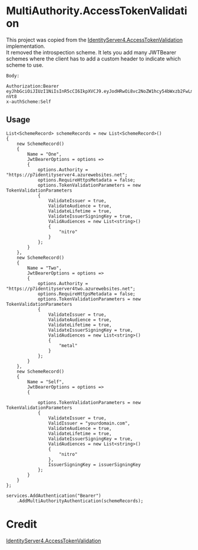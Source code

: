 # MultiAuthority.AccessTokenValidation
This project was copied from the [IdentityServer4.AccessTokenValidation](https://github.com/IdentityServer/IdentityServer4.AccessTokenValidation) implementation.  
It removed the introspection scheme.  It lets you add many JWTBearer schemes where the client has to add a custom header to indicate which scheme to use.

```
Body:

Authorization:Bearer eyJhbGciOiJIUzI1NiIsInR5cCI6IkpXVCJ9.eyJodHRwOi8vc2NoZW1hcy54bWxzb2FwLm9yZy93cy8yMDA1LzA1L2lkZW50aXR5L2NsYWltcy9uYW1lIjoiYm9iIiwic3ViIjoiYm9iIiwiYXVkIjpbInlvdXJkb21haW4uY29tIiwibml0cm8iXSwiZXhwIjoxNTI1MzU4ODcxLCJpc3MiOiJ5b3VyZG9tYWluLmNvbSJ9.5DJ2Nw7TLo2XpnORXPtGnhtAcBaSj5AJApbd8e-nVt8
x-authScheme:Self

```

## Usage 
```
List<SchemeRecord> schemeRecords = new List<SchemeRecord>()
{
    new SchemeRecord()
    {
        Name = "One",
        JwtBearerOptions = options =>
        {
            options.Authority = "https://p7identityserver4.azurewebsites.net";
            options.RequireHttpsMetadata = false;
            options.TokenValidationParameters = new TokenValidationParameters
            {
                ValidateIssuer = true,
                ValidateAudience = true,
                ValidateLifetime = true,
                ValidateIssuerSigningKey = true,
                ValidAudiences = new List<string>()
                {
                    "nitro"
                }
            };
        }
    },
    new SchemeRecord()
    {
        Name = "Two",
        JwtBearerOptions = options =>
        {
            options.Authority = "https://p7identityserver4two.azurewebsites.net";
            options.RequireHttpsMetadata = false;
            options.TokenValidationParameters = new TokenValidationParameters
            {
                ValidateIssuer = true,
                ValidateAudience = true,
                ValidateLifetime = true,
                ValidateIssuerSigningKey = true,
                ValidAudiences = new List<string>()
                {
                    "metal"
                }
            };
        }
    },
    new SchemeRecord()
    {
        Name = "Self",
        JwtBearerOptions = options =>
        {
                       
            options.TokenValidationParameters = new TokenValidationParameters
            {
                ValidateIssuer = true,
                ValidIssuer = "yourdomain.com",
                ValidateAudience = true,
                ValidateLifetime = true,
                ValidateIssuerSigningKey = true,
                ValidAudiences = new List<string>()
                {
                    "nitro"
                },
                IssuerSigningKey = issuerSigningKey
            };
        }
    }
};

services.AddAuthentication("Bearer")
    .AddMultiAuthorityAuthentication(schemeRecords);
```


# Credit

[IdentityServer4.AccessTokenValidation](https://github.com/IdentityServer/IdentityServer4.AccessTokenValidation)
